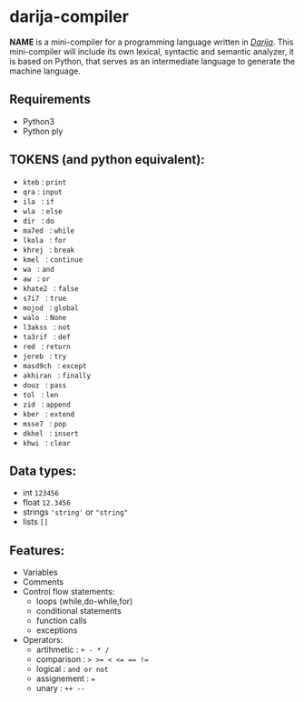 # darija-compiler
**NAME** is a mini-compiler for a programming language written in *[Darija](https://en.wikipedia.org/wiki/Moroccan_Arabic)*. 
This mini-compiler will include its own lexical, syntactic and semantic analyzer, it is based on Python, that serves as an intermediate language to generate the machine language. 

## Requirements
* Python3
* Python ply

## TOKENS (and python equivalent):
* `kteb` : `print`
* `qra` : `input`
* `ila ` : `if`
* `wla ` : `else`
* `dir ` : `do`
* `ma7ed ` : `while`
* `lkola ` : `for`
* `khrej ` : `break`
* `kmel ` : `continue`
* `wa ` : `and`
* `aw ` : `or`
* `khate2 ` : `false`
* `s7i7 ` : `true`
* `mojod ` : `global`
* `walo ` : `None`
* `l3akss ` : `not`
* `ta3rif ` : `def`
* `red ` : `return`
* `jereb ` : `try`
* `masd9ch ` : `except`
* `akhiran ` : `finally`
* `douz ` : `pass`
* `tol ` : `len`
* `zid ` : `append`
* `kber ` : `extend`
* `msse7 ` : `pop`
* `dkhel ` : `insert`
* `khwi ` : `clear`

## Data types:
* int `123456`
* float `12.3456`
* strings `'string'` or `"string"`
* lists `[]`

## Features:
* Variables
* Comments
* Control flow statements:
    - loops (while,do-while,for)
    - conditional statements
    - function calls
    - exceptions
* Operators:
    - artihmetic : `+ - * / `
    - comparison : `> >= < <= == !=`
    - logical : `and or not`
    - assignement : `=`
    - unary : `++ --`